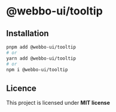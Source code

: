 # @webbo-ui/tooltip



## Installation

```bash
pnpm add @webbo-ui/tooltip
# or
yarn add @webbo-ui/tooltip
# or
npm i @webbo-ui/tooltip
```

## Licence

This project is licensed under **MIT license**